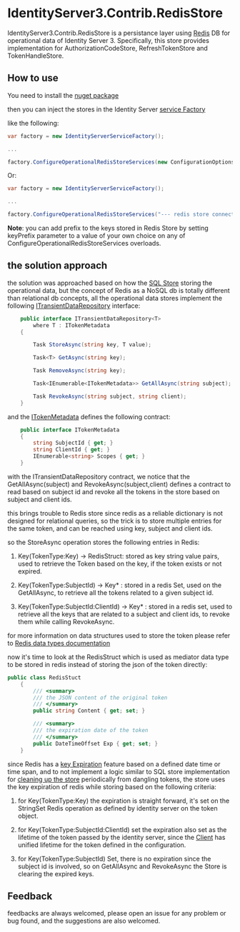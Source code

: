 # IdentityServer3.Contrib.RedisStore

IdentityServer3.Contrib.RedisStore is a persistance layer using [Redis](https://redis.io) DB for operational data of Identity Server 3. Specifically, this store provides implementation for AuthorizationCodeStore, RefreshTokenStore and TokenHandleStore.


## How to use

You need to install the [nuget package](https://www.nuget.org/packages/IdentityServer3.Contrib.RedisStore)

then you can inject the stores in the Identity Server [service Factory](https://identityserver.github.io/Documentation/docsv2/configuration/serviceFactory.html)

like the following:

```csharp
var factory = new IdentityServerServiceFactory();

...

factory.ConfigureOperationalRedisStoreServices(new ConfigurationOptions { /* ... */  });

```

Or:

```csharp
var factory = new IdentityServerServiceFactory();

...

factory.ConfigureOperationalRedisStoreServices("--- redis store connection string goes here ---");

```

**Note**: you can add prefix to the keys stored in Redis Store by setting keyPrefix parameter to a value of your own choice on any of  ConfigureOperationalRedisStoreServices overloads.

## the solution approach

the solution was approached based on how the [SQL Store](https://github.com/IdentityServer/IdentityServer3.EntityFramework) storing the operational data, but the concept of Redis as a NoSQL db is totally different than relational db concepts, all the operational data stores implement the following [ITransientDataRepository](https://github.com/IdentityServer/IdentityServer3/blob/master/source%2FCore%2FServices%2FITransientDataRepository.cs) interface:

```csharp
    public interface ITransientDataRepository<T>
        where T : ITokenMetadata
    {

        Task StoreAsync(string key, T value);

        Task<T> GetAsync(string key);

        Task RemoveAsync(string key);

        Task<IEnumerable<ITokenMetadata>> GetAllAsync(string subject);

        Task RevokeAsync(string subject, string client);
    }
```

and the [ITokenMetadata](https://github.com/IdentityServer/IdentityServer3/blob/93bc6bc9b536146b9e3fa0bed21d77283d07f788/source/Core/Models/ITokenMetadata.cs) defines the following contract:

```csharp
    public interface ITokenMetadata
    {
        string SubjectId { get; }
        string ClientId { get; }
        IEnumerable<string> Scopes { get; }
    }
```

with the ITransientDataRepository contract, we notice that the GetAllAsync(subject) and RevokeAsync(subject,client) defines a contract to read based on subject id and revoke all the tokens in the store based on subject and client ids.

this brings trouble to Redis store since redis as a reliable dictionary is not designed for relational queries, so the trick is to store multiple entries for the same token, and can be reached using key, subject and client ids.

so the StoreAsync operation stores the following entries in Redis:

1. Key(TokenType:Key) -> RedisStruct: stored as key string value pairs, used to retrieve the Token based on the key, if the token exists or not expired.

2. Key(TokenType:SubjectId) -> Key* : stored in a redis Set, used on the GetAllAsync, to retrieve all the tokens related to a given subject id.

3. Key(TokenType:SubjectId:ClientId) -> Key* : stored in a redis set, used to retrieve all the keys that are related to a subject and client ids, to revoke them while calling RevokeAsync.

for more information on data structures used to store the token please refer to [Redis data types documentation](https://redis.io/topics/data-types)

now it's time to look at the RedisStruct which is used as mediator data type to be stored in redis instead of storing the json of the token directly:

```csharp
public class RedisStuct
    {
        /// <summary>
        /// the JSON content of the original token
        /// </summary>
        public string Content { get; set; }

        /// <summary>
        /// the expiration date of the token
        /// </summary>
        public DateTimeOffset Exp { get; set; }
    }
```

since Redis has a [key Expiration](https://redis.io/commands/expire) feature based on a defined date time or time span, and to not implement a logic similar to SQL store implementation for [cleaning up the store](https://identityserver.github.io/Documentation/docsv2/ef/operational.html) periodically from dangling tokens, the store uses the key expiration of redis while storing based on the following criteria:

1. for Key(TokenType:Key) the expiration is straight forward, it's set on the StringSet Redis operation as defined by identity server on the token object.

2. for Key(TokenType:SubjectId:ClientId) set the expiration also set as the lifetime of the token passed by the identity server, since the [Client](https://identityserver.github.io/Documentation/docsv2/configuration/clients.html) has unified lifetime for the token defined in the configuration.

3. for Key(TokenType:SubjectId) Set, there is no expiration since the subject id is involved, so on GetAllAsync and RevokeAsync the Store is clearing the expired keys.

## Feedback

feedbacks are always welcomed, please open an issue for any problem or bug found, and the suggestions are also welcomed.


